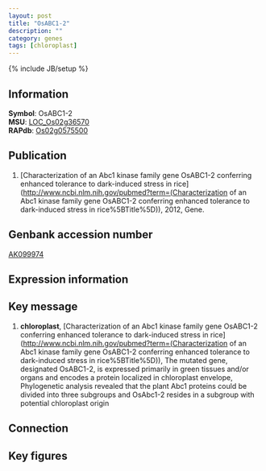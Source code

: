 ```yaml
---
layout: post
title: "OsABC1-2"
description: ""
category: genes
tags: [chloroplast]
---
```

{% include JB/setup %}

## Information
__Symbol__: OsABC1-2  
__MSU__: [LOC_Os02g36570](http://rice.plantbiology.msu.edu/cgi-bin/ORF_infopage.cgi?orf=LOC_Os02g36570)  
__RAPdb__: [Os02g0575500](http://rapdb.dna.affrc.go.jp/viewer/gbrowse_details/irgsp1?name=Os02g0575500)  

## Publication
1. [Characterization of an Abc1 kinase family gene OsABC1-2 conferring enhanced tolerance to dark-induced stress in rice](http://www.ncbi.nlm.nih.gov/pubmed?term=(Characterization of an Abc1 kinase family gene OsABC1-2 conferring enhanced tolerance to dark-induced stress in rice%5BTitle%5D)), 2012, Gene.

## Genbank accession number
[AK099974](http://www.ncbi.nlm.nih.gov/nuccore/AK099974)

## Expression information

## Key message
1. __chloroplast__, [Characterization of an Abc1 kinase family gene OsABC1-2 conferring enhanced tolerance to dark-induced stress in rice](http://www.ncbi.nlm.nih.gov/pubmed?term=(Characterization of an Abc1 kinase family gene OsABC1-2 conferring enhanced tolerance to dark-induced stress in rice%5BTitle%5D)),  The mutated gene, designated OsABC1-2, is expressed primarily in green tissues and/or organs and encodes a protein localized in chloroplast envelope, Phylogenetic analysis revealed that the plant Abc1 proteins could be divided into three subgroups and OsAbc1-2 resides in a subgroup with potential chloroplast origin

## Connection

## Key figures


